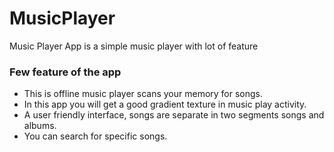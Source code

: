 # MusicPlayer
Music Player App is a simple music player with lot of feature
### Few feature of the app
- This is offline music player scans your memory for songs.
- In this app you will get a good gradient texture in music play activity.
- A user friendly interface, songs are separate in two segments songs and albums.
- You can search for specific songs.
